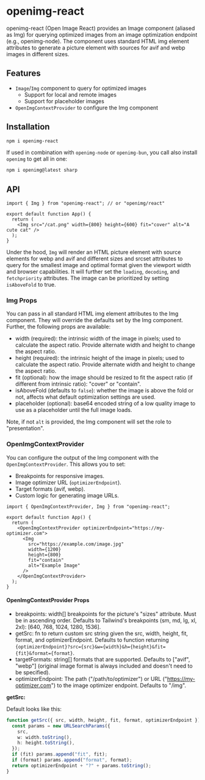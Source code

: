 # openimg-react

openimg-react (Open Image React) provides an Image component (aliased as Img) for querying optimized images from an image optimization endpoint (e.g., openimg-node). The component uses standard HTML img element attributes to generate a picture element with sources for avif and webp images in different sizes.

## Features

- `Image`/`Img` component to query for optimized images
  - Support for local and remote images
  - Support for placeholder images
- `OpenImgContextProvider` to configure the Img component

## Installation

```bash
npm i openimg-react
```

If used in combination with `openimg-node` or `openimg-bun`, you call also install `openimg` to get all in one:

```bash
npm i openimg@latest sharp
```

## API

```tsx
import { Img } from "openimg-react"; // or "openimg/react"

export default function App() {
  return (
    <Img src="/cat.png" width={800} height={600} fit="cover" alt="A cute cat" />
  );
}
```

Under the hood, `Img` will render an HTML picture element with source elements for webp and avif and different sizes and srcset attributes to query for the smallest image and optimal format given the viewport width and browser capabilities. It will further set the `loading`, `decoding`, and `fetchpriority` attributes. The image can be prioritized by setting `isAboveFold` to true.

### Img Props

You can pass in all standard HTML img element attributes to the Img component. They will override the defaults set by the Img component. Further, the following props are available:

- width (required): the intrinsic width of the image in pixels; used to calculate the aspect ratio. Provide alternate width and height to change the aspect ratio.
- height (required): the intrinsic height of the image in pixels; used to calculate the aspect ratio. Provide alternate width and height to change the aspect ratio.
- fit (optional): how the image should be resized to fit the aspect ratio (if different from intrinsic ratio): "cover" or "contain".
- isAboveFold (defaults to `false`): whether the image is above the fold or not, affects what default optimization settings are used.
- placeholder (optional): base64 encoded string of a low quality image to use as a placeholder until the full image loads.

Note, if not `alt` is provided, the Img component will set the role to "presentation".

### OpenImgContextProvider

You can configure the output of the Img component with the `OpenImgContextProvider`. This allows you to set:

- Breakpoints for responsive images.
- Image optimizer URL (`optimizerEndpoint`).
- Target formats (avif, webp).
- Custom logic for generating image URLs.

```tsx
import { OpenImgContextProvider, Img } from "openimg-react";

export default function App() {
  return (
    <OpenImgContextProvider optimizerEndpoint="https://my-optimizer.com">
      <Img
        src="https://example.com/image.jpg"
        width={1200}
        height={800}
        fit="contain"
        alt="Example Image"
      />
    </OpenImgContextProvider>
  );
}
```

#### OpenImgContextProvider Props

- breakpoints: width[] breakpoints for the picture's "sizes" attribute. Must be in ascending order. Defaults to Tailwind's breakpoints (sm, md, lg, xl, 2xl): [640, 768, 1024, 1280, 1536].
- getSrc: fn to return custom src string given the src, width, height, fit, format, and optimizerEndpoint. Defaults to function returning `{optimizerEndpoint}?src={src}&w={width}&h={height}&fit={fit}&format={format}`.
- targetFormats: string[] formats that are supported. Defaults to ["avif", "webp"] (original image format is always included and doesn't need to be specified).
- optimizerEndpoint: The path ("/path/to/optimizer") or URL ("https://my-optimizer.com") to the image optimizer endpoint. Defaults to "/img".

**getSrc:**

Default looks like this:

```ts
function getSrc({ src, width, height, fit, format, optimizerEndpoint }) {
  const params = new URLSearchParams({
    src,
    w: width.toString(),
    h: height.toString(),
  });
  if (fit) params.append("fit", fit);
  if (format) params.append("format", format);
  return optimizerEndpoint + "?" + params.toString();
}
```
